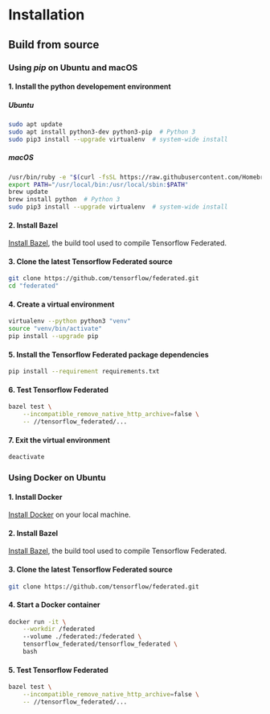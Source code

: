 # Installation

## Build from source

### Using *pip* on Ubuntu and macOS

#### 1. Install the python developement environment

##### Ubuntu

```bash
sudo apt update
sudo apt install python3-dev python3-pip  # Python 3
sudo pip3 install --upgrade virtualenv  # system-wide install
```

##### macOS

```bash
/usr/bin/ruby -e "$(curl -fsSL https://raw.githubusercontent.com/Homebrew/install/master/install)"
export PATH="/usr/local/bin:/usr/local/sbin:$PATH"
brew update
brew install python  # Python 3
sudo pip3 install --upgrade virtualenv  # system-wide install
```

#### 2. Install Bazel

[Install Bazel](https://docs.bazel.build/versions/master/install.html), the
build tool used to compile Tensorflow Federated.

#### 3. Clone the latest Tensorflow Federated source

```bash
git clone https://github.com/tensorflow/federated.git
cd "federated"
```

#### 4. Create a virtual environment

```bash
virtualenv --python python3 "venv"
source "venv/bin/activate"
pip install --upgrade pip
```

#### 5. Install the Tensorflow Federated package dependencies

```bash
pip install --requirement requirements.txt
```

#### 6. Test Tensorflow Federated

```bash
bazel test \
    --incompatible_remove_native_http_archive=false \
    -- //tensorflow_federated/...
```

#### 7. Exit the virtual environment

```bash
deactivate
```

### Using Docker on Ubuntu

#### 1. Install Docker

[Install Docker](https://docs.docker.com/install/) on your local machine.

#### 2. Install Bazel

[Install Bazel](https://docs.bazel.build/versions/master/install.html), the
build tool used to compile Tensorflow Federated.

#### 3. Clone the latest Tensorflow Federated source

```bash
git clone https://github.com/tensorflow/federated.git
```

#### 4. Start a Docker container

```bash
docker run -it \
    --workdir /federated
    --volume ./federated:/federated \
    tensorflow_federated/tensorflow_federated \
    bash
```

#### 5. Test Tensorflow Federated

```bash
bazel test \
    --incompatible_remove_native_http_archive=false \
    -- //tensorflow_federated/...
```
